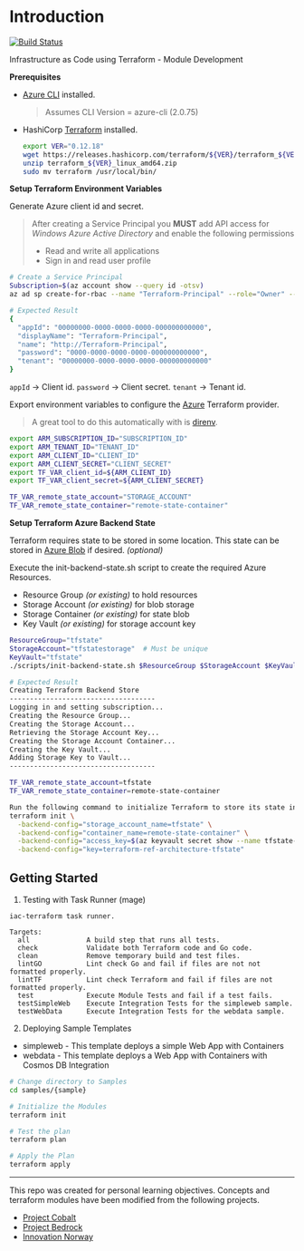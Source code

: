 # Introduction

[![Build Status](https://dascholl.visualstudio.com/osdu/_apis/build/status/danielscholl.iac-terraform-release?branchName=master)](https://dascholl.visualstudio.com/osdu/_build/latest?definitionId=73&branchName=master)

Infrastructure as Code using Terraform - Module Development

__Prerequisites__

* [Azure CLI](https://docs.microsoft.com/en-us/cli/azure/install-azure-cli?view=azure-cli-latest) installed.

  >Assumes CLI Version = azure-cli (2.0.75)

* HashiCorp [Terraform](https://terraform.io/downloads.html) installed.

  ```bash
  export VER="0.12.18"
  wget https://releases.hashicorp.com/terraform/${VER}/terraform_${VER}_linux_amd64.zip
  unzip terraform_${VER}_linux_amd64.zip
  sudo mv terraform /usr/local/bin/
  ```

__Setup Terraform Environment Variables__

Generate Azure client id and secret.

> After creating a Service Principal you __MUST__ add API access for _Windows Azure Active Directory_ and enable the following permissions
> - Read and write all applications
> - Sign in and read user profile

```bash
# Create a Service Principal
Subscription=$(az account show --query id -otsv)
az ad sp create-for-rbac --name "Terraform-Principal" --role="Owner" --scopes="/subscriptions/$Subscription"

# Expected Result
{
  "appId": "00000000-0000-0000-0000-000000000000",
  "displayName": "Terraform-Principal",
  "name": "http://Terraform-Principal",
  "password": "0000-0000-0000-0000-000000000000",
  "tenant": "00000000-0000-0000-0000-000000000000"
}
```

`appId` -> Client id.
`password` -> Client secret.
`tenant` -> Tenant id.

Export environment variables to configure the [Azure](https://www.terraform.io/docs/providers/azurerm/index.html) Terraform provider.

>A great tool to do this automatically with is [direnv](https://direnv.net/).

```bash
export ARM_SUBSCRIPTION_ID="SUBSCRIPTION_ID"
export ARM_TENANT_ID="TENANT_ID"
export ARM_CLIENT_ID="CLIENT_ID"
export ARM_CLIENT_SECRET="CLIENT_SECRET"
export TF_VAR_client_id=${ARM_CLIENT_ID}
export TF_VAR_client_secret=${ARM_CLIENT_SECRET}

TF_VAR_remote_state_account="STORAGE_ACCOUNT"
TF_VAR_remote_state_container="remote-state-container"
```


__Setup Terraform Azure Backend State__

Terraform requires state to be stored in some location.  This state can be stored in [Azure Blob](https://www.terraform.io/docs/backends/types/azurerm.html) if desired. _(optional)_

Execute the init-backend-state.sh script to create the required Azure Resources.

- Resource Group _(or existing)_ to hold resources
- Storage Account _(or existing)_ for blob storage
- Storage Container _(or existing)_ for state blob
- Key Vault _(or existing)_ for storage account key

```bash
ResourceGroup="tfstate"
StorageAccount="tfstatestorage"  # Must be unique
KeyVault="tfstate"
./scripts/init-backend-state.sh $ResourceGroup $StorageAccount $KeyVault

# Expected Result
Creating Terraform Backend Store
------------------------------------
Logging in and setting subscription...
Creating the Resource Group...
Creating the Storage Account...
Retrieving the Storage Account Key...
Creating the Storage Account Container...
Creating the Key Vault...
Adding Storage Key to Vault...
------------------------------------

TF_VAR_remote_state_account=tfstate
TF_VAR_remote_state_container=remote-state-container

Run the following command to initialize Terraform to store its state into Azure Storage:
terraform init \
  -backend-config="storage_account_name=tfstate" \
  -backend-config="container_name=remote-state-container" \
  -backend-config="access_key=$(az keyvault secret show --name tfstate-storage-key --vault-name tfstate --query value -o tsv)" \
  -backend-config="key=terraform-ref-architecture-tfstate"
```



## Getting Started

1. Testing with Task Runner (mage)

```
iac-terraform task runner.

Targets:
  all              A build step that runs all tests.
  check            Validate both Terraform code and Go code.
  clean            Remove temporary build and test files.
  lintGO           Lint check Go and fail if files are not not formatted properly.
  lintTF           Lint check Terraform and fail if files are not formatted properly.
  test             Execute Module Tests and fail if a test fails.
  testSimpleWeb    Execute Integration Tests for the simpleweb sample.
  testWebData      Execute Integration Tests for the webdata sample.
```

2. Deploying Sample Templates

- simpleweb  - This template deploys a simple Web App with Containers
- webdata    - This template deploys a Web App with Containers with Cosmos DB Integration

```bash
# Change directory to Samples
cd samples/{sample}

# Initialize the Modules
terraform init

# Test the plan
terraform plan

# Apply the Plan
terraform apply
```


----------------------------------------
This repo was created for personal learning objectives. 
Concepts and terraform modules have been modified from the following projects.
- [Project Cobalt](https://github.com/microsoft/cobalt) 
- [Project Bedrock](https://github.com/microsoft/bedrock) 
- [Innovation Norway](https://github.com/innovationnorway)